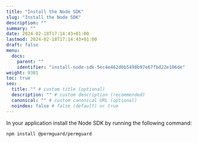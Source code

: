 ```yaml
---
title: "Install the Node SDK"
slug: "Install the Node SDK"
description: ""
summary: ""
date: 2024-02-18T17:14:43+01:00
lastmod: 2024-02-18T17:14:43+01:00
draft: false
menu:
  docs:
    parent: ""
    identifier: "install-node-sdk-5ec4e462d0b5498b97e67fbd22e106de"
weight: 9301
toc: true
seo:
  title: "" # custom title (optional)
  description: "" # custom description (recommended)
  canonical: "" # custom canonical URL (optional)
  noindex: false # false (default) or true
---
```


In your application install the Node SDK by running the following command:

```bash
npm install @permguard/permguard
```

